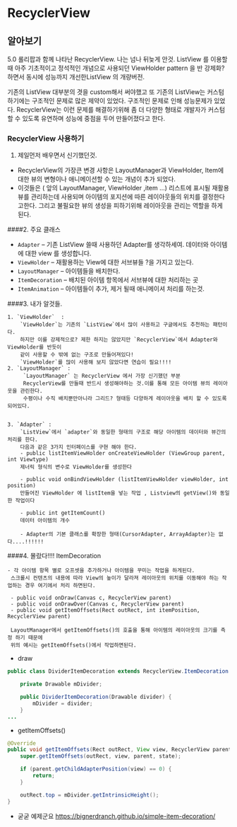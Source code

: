 # RecyclerView
## 알아보기

5.0 롤리팝과 함께 나타난 RecyclerView. 나는 넘나 뒤늦게 안것.
ListView 를 이용할 때 아주 기초적이고 정석적인 개념으로 사용되던 ViewHolder pattern 을 반 강제화? 
하면서 동시에 성능까지 개선한ListView 의 개량버전.

기존의 ListView 대부분의 겻을 custom해서 써야했고 또 기존의 ListView는 커스텀하기에는 구조적인 문제로 많은 제약이 있었다.
구조적인 문제로 인해 성능문제가 있었다. RecyclerView는 이런 문제를 해결하기위해 좀 
더 다양한 형태로 개발자가 커스텀할 수 있도록 유연하며 성능에 중점을 두어 만들어졌다고 한다.



### **RecyclerView 사용하기**

1. 제일먼저 배우면서 신기했던것.
 - RecyclerView의 가장큰 변경 사항은 LayoutManager과 ViewHolder, Item에 대한 뷰의 변형이나 애니메이션할 수 있는 개념이 추가 되었다. 
 - 이것들은 ( 앞의 LayoutManager, ViewHolder ,item ...) 리스트에 표시될 재활용 뷰를 관리하는데 사용되며 아이템의 포지션에 따른 레이아웃들의 위치를 결정한다고한다. 그리고 불필요한 뷰의 생성을 피하기위해 레이아웃을 관리는 역할을 하게 된다.


####2. 주요 클래스

  - `Adapter` – 기존 ListView 쓸때 사용하던 Adapter를 생각하세여.
              데이터와 아이템에 대한 view 를 생성합니다.
  - `ViewHolder` – 재활용하는 View에 대한 서브뷰들 ?을 가지고 있는다.
  - `LayoutManager` – 아이템들을 배치한다.
  - `ItemDecoration` – 배치된 아이템 항목에서 서브뷰에 대한 처리하는 곳
  - `ItemAnimation` – 아이템들이 추가, 제거 될때 애니메이셔 처리를 하는것.


####3. 내가 알것들.

    1. `ViewHolder`  : 
        `ViewHolder`는 기존의 `ListView`에서 많이 사용하고 구글에서도 추천하는 패턴이다.
        하지만 이를 강제적으로? 제한 하지는 않았지만 `RecyclerView`에서 Adapter와 ViewHolder를 반듯이
        같이 사용할 수 밖에 없는 구조로 만들어져있다!
        `ViewHolder`를 많이 사용해 보지 않았다면 연습이 필요!!!!
    2. `LayoutManager` :
         `LayoutManager` 는 RecyclerView 에서 가장 신기했던 부분
         RecyclerView를 만들때 반드시 생성해야하는 것.이를 통해 모든 아이템 뷰의 레이아웃을 관린한다.
         수평이나 수직 배치뿐만아니라 그리드? 형태등 다양하게 레이아웃을 배치 할 수 있도록 되어있다.
         
         
    3. `Adapter` : 
        `ListView`에서 `adapter`와 동일한 형태의 구조로 해당 아이템의 데이터와 뷰간의 처리를 한다.
        다음과 같은 3가지 인터페이스를 구현 해야 한다.
        - public listItemViewHolder onCreateViewHolder (ViewGroup parent, int Viewtype)
        제너릭 형식의 변수로 ViewHolder를 생성한다
        
        - public void onBindViewHolder (listItemViewHolder viewHolder, int position)
        만들어진 ViewHolder 에 listItem을 넣는 작업 , Listview의 getView()와 동일한 작업이다
        
        - public int getItemCount()
        데이터 아이템의 개수
        
        - Adapter의 기본 클래스를 확장한 형태(CursorAdapter, ArrayAdapter)는 없다....!!!!!!
        
        
####4. 몰랐다!!!! ItemDecoration

    - 각 아이템 항목 별로 오프셋을 추가하거나 아이템을 꾸미는 작업을 하게된다.
     스크롤시 컨텐츠의 내용에 따라 View의 높이가 달라져 레이아웃의 위치를 이동해야 하는 작업하는 경우 여기에서 처리 하면된다.
     
     - public void onDraw(Canvas c, RecyclerView parent)
     - public void onDrawOver(Canvas c, RecyclerView parent)
     - public void getItemOffsets(Rect outRect, int itemPosition, RecyclerView parent)
     
     LayoutManager에서 getItemOffsets()의 호출을 통해 아이템의 레이아웃의 크기를 측정 하기 때문에 
     위의 예시는 getItemOffsets()에서 작업하면된다.
   
   - draw
     
```java
public class DividerItemDecoration extends RecyclerView.ItemDecoration {

    private Drawable mDivider;

    public DividerItemDecoration(Drawable divider) {
        mDivider = divider;
    }
...
```

     
   - getItemOffsets()
     
```java
@Override
public void getItemOffsets(Rect outRect, View view, RecyclerView parent, RecyclerView.State state) {
    super.getItemOffsets(outRect, view, parent, state);

    if (parent.getChildAdapterPosition(view) == 0) {
        return;
    }

    outRect.top = mDivider.getIntrinsicHeight();
}
```
    
    
   - 굳굳 예제군요 https://bignerdranch.github.io/simple-item-decoration/






